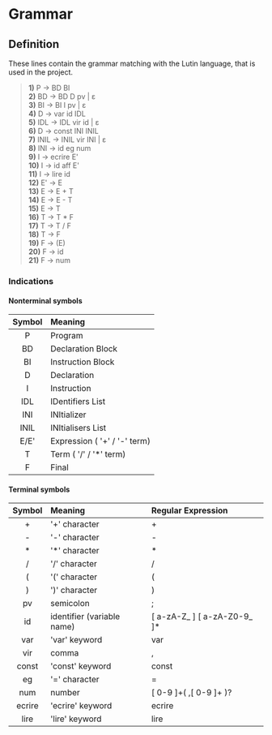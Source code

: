 # Grammar

## Definition
These lines contain the grammar matching with the Lutin language, that is used in the project.


>**1)** P &rarr; BD BI  
**2)** BD &rarr; BD D pv | &#603;  
**3)** BI &rarr; BI I pv | &#603;  
**4)** D &rarr; var id IDL  
**5)** IDL &rarr; IDL vir id | &#603;  
**6)** D &rarr; const INI INIL  
**7)** INIL &rarr; INIL vir INI | &#603;  
**8)** INI &rarr; id eg num  
**9)** I &rarr; ecrire E'  
**10)** I &rarr; id aff E'  
**11)** I &rarr; lire id  
**12)** E' &rarr; E  
**13)** E &rarr; E + T  
**14)** E &rarr; E - T  
**15)** E &rarr; T  
**16)** T &rarr; T * F  
**17)** T &rarr; T / F  
**18)** T &rarr; F  
**19)** F &rarr; (E)  
**20)** F &rarr; id  
**21)** F &rarr; num  

### Indications

#### Nonterminal symbols
 Symbol |  Meaning
:------:|:---------
 P      | Program  
 BD     | Declaration Block  
 BI     | Instruction Block  
 D      | Declaration  
 I      | Instruction  
 IDL    | IDentifiers List  
 INI    | INItializer  
 INIL   | INItialisers List  
 E/E'   | Expression ( '+' / '-' term)  
 T      | Term ( '/' / '*' term)  
 F      | Final

#### Terminal symbols
 Symbol |  Meaning                      |  Regular Expression
:------:|:------------------------------|:--------------------
+       | '+' character                 | +
-       | '-' character                 | -
*       | '*' character                 | *
/       | '/' character                 | /
(       | '(' character                 | (
)       | ')' character                 | )
pv      | semicolon                     | ;
id      | identifier (variable name)    | [ a-zA-Z\_ ] [ a-zA-Z0-9\_ ]\*
var     | 'var' keyword                 | var
vir     | comma                         | ,
const   | 'const' keyword               | const
eg      | '=' character                 | =
num     | number                        | [ 0-9 ]+( ,[ 0-9 ]+ )?
ecrire  | 'ecrire' keyword              | ecrire
lire    | 'lire' keyword                | lire


